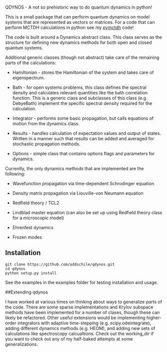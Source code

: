 QDYNOS - A not so prehistoric way to do quantum dynamics in python!

This is a small package that can perform quantum dynamics on model systems that are represented as vectors or matrices. For a code that can perform MCTDH calculations in python see my [pymctdh](https://github.com/addschile/pymctdh) code!

The code is built around a Dynamics abstract class. This class serves as the structure for defining new dynamics methods for both open and closed quantum systems.

Additional generic classes (though not abstract) take care of the remaining parts of the calculations:

- Hamiltonian - stores the Hamiltonian of the system and takes care of eigenspectrum.

- Bath - for open systems problems, this class defines the spectral density and calculates relevant quantities like the bath correlation function. This is a generic class and subclasses of this class (e.g. DebyeBath) implement the specific spectral density required for the calculation.

- Integrator - performs some basic propagation, but calls equations of motion from the dynamics class.

- Results - handles calculation of expectation values and output of states. Written in a manner such that results can be added and averaged for stochastic propagation methods.

- Options - simple class that contains options flags and parameters for dynamics.

Currently, the only dynamics methods that are implemented are the following:

- Wavefunction propagation via time-dependent Schrodinger equation

- Density matrix propagation via Liouville-von Neumann equation

- Redfield theory / TCL2

- Lindblad master equation (can also be set up using Redfield theory class for a microscopic model)

- Ehrenfest dynamics

- Frozen modes

## Installation
```
git clone https://github.com/addschile/qdynos.git
cd qdynos
python setup.py install
```
See the examples in the examples folder for testing installation and usage.

##Extending qdynos

I have worked at various times on thinking about ways to generalize parts of the code. There are some sparse implementations and Krylov subspace methods have been implemented for a number of clases, though these can likely be refactored. Other useful extensions would be implementing higher-order integrators with adaptive time-stepping (e.g. scipy.odeintegrate), adding different dynamics methods (e.g. HEOM), and adding new sets of calculations like spectroscopy calcualtions. Check out the working_dir if you want to check out any of my half-baked attempts at some generalizations.
